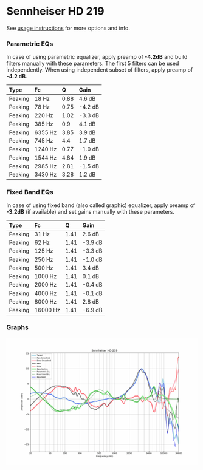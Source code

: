 # Sennheiser HD 219
See [usage instructions](https://github.com/jaakkopasanen/AutoEq#usage) for more options and info.

### Parametric EQs
In case of using parametric equalizer, apply preamp of **-4.2dB** and build filters manually
with these parameters. The first 5 filters can be used independently.
When using independent subset of filters, apply preamp of **-4.2 dB**.

| Type    | Fc      |    Q | Gain    |
|:--------|:--------|:-----|:--------|
| Peaking | 18 Hz   | 0.88 | 4.6 dB  |
| Peaking | 78 Hz   | 0.75 | -4.2 dB |
| Peaking | 220 Hz  | 1.02 | -3.3 dB |
| Peaking | 385 Hz  | 0.9  | 4.1 dB  |
| Peaking | 6355 Hz | 3.85 | 3.9 dB  |
| Peaking | 745 Hz  | 4.4  | 1.7 dB  |
| Peaking | 1240 Hz | 0.77 | -1.0 dB |
| Peaking | 1544 Hz | 4.84 | 1.9 dB  |
| Peaking | 2985 Hz | 2.81 | -1.5 dB |
| Peaking | 3430 Hz | 3.28 | 1.2 dB  |

### Fixed Band EQs
In case of using fixed band (also called graphic) equalizer, apply preamp of **-3.2dB**
(if available) and set gains manually with these parameters.

| Type    | Fc       |    Q | Gain    |
|:--------|:---------|:-----|:--------|
| Peaking | 31 Hz    | 1.41 | 2.6 dB  |
| Peaking | 62 Hz    | 1.41 | -3.9 dB |
| Peaking | 125 Hz   | 1.41 | -3.3 dB |
| Peaking | 250 Hz   | 1.41 | -1.0 dB |
| Peaking | 500 Hz   | 1.41 | 3.4 dB  |
| Peaking | 1000 Hz  | 1.41 | 0.1 dB  |
| Peaking | 2000 Hz  | 1.41 | -0.4 dB |
| Peaking | 4000 Hz  | 1.41 | -0.1 dB |
| Peaking | 8000 Hz  | 1.41 | 2.8 dB  |
| Peaking | 16000 Hz | 1.41 | -6.9 dB |

### Graphs
![](./Sennheiser%20HD%20219.png)